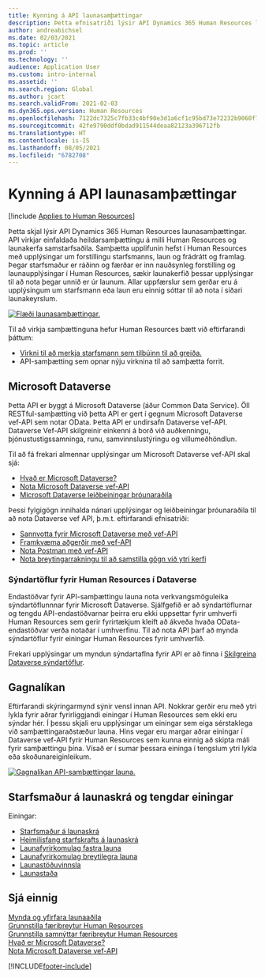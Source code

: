 ```yaml
---
title: Kynning á API launasamþættingar
description: Þetta efnisatriði lýsir API Dynamics 365 Human Resources launasamþættingar.
author: andreabichsel
ms.date: 02/03/2021
ms.topic: article
ms.prod: ''
ms.technology: ''
audience: Application User
ms.custom: intro-internal
ms.assetid: ''
ms.search.region: Global
ms.author: jcart
ms.search.validFrom: 2021-02-03
ms.dyn365.ops.version: Human Resources
ms.openlocfilehash: 7122dc7325c7fb33c4bf90e3d1a6cf1c95bd73e72232b9060f7cc04899223765
ms.sourcegitcommit: 42fe9790ddf0bdad911544deaa82123a396712fb
ms.translationtype: HT
ms.contentlocale: is-IS
ms.lasthandoff: 08/05/2021
ms.locfileid: "6782708"
---
```

# <a name="payroll-integration-api-introduction"></a>Kynning á API launasamþættingar

[!include [Applies to Human Resources](../includes/applies-to-hr.md)]

Þetta skjal lýsir API Dynamics 365 Human Resources launasamþættingar. API virkjar einfaldaða heildarsamþættingu á milli Human Resources og launakerfa samstarfsaðila. Samþætta upplifunin hefst í Human Resources með upplýsingar um forstillingu starfsmanns, laun og frádrátt og framlag. Þegar starfsmaður er ráðinn og færðar er inn nauðsynleg forstilling og launaupplýsingar í Human Resources, sækir launakerfið þessar upplýsingar til að nota þegar unnið er úr launum. Allar uppfærslur sem gerðar eru á upplýsingum um starfsmann eða laun eru einnig sóttar til að nota í síðari launakeyrslum.

[![Flæði launasamþættingar.](media/hr-admin-integration-payroll-api-introduction-flow.png)](media/hr-admin-integration-payroll-api-introduction-flow-2.png#lightbox)

Til að virkja samþættinguna hefur Human Resources bætt við eftirfarandi þáttum:

- [Virkni til að merkja starfsmann sem tilbúinn til að greiða.](hr-compensation-payroll.md)
- API-samþætting sem opnar nýju virknina til að samþætta forrit.

## <a name="microsoft-dataverse"></a>Microsoft Dataverse

Þetta API er byggt á Microsoft Dataverse (áður Common Data Service). Öll RESTful-samþætting við þetta API er gert í gegnum Microsoft Dataverse vef-API sem notar OData. Þetta API er undirsafn Dataverse vef-API. Dataverse Vef-API skilgreinir einkenni á borð við auðkenningu, þjónustustigssamninga, runu, samvinnslustýringu og villumeðhöndlun.

Til að fá frekari almennar upplýsingar um Microsoft Dataverse vef-API skal sjá:

- [Hvað er Microsoft Dataverse?](/powerapps/maker/data-platform/data-platform-intro)
- [Nota Microsoft Dataverse vef-API](/powerapps/developer/data-platform/webapi/overview)
- [Microsoft Dataverse leiðbeiningar þróunaraðila](/powerapps/developer/data-platform)

Þessi fylgigögn innihalda nánari upplýsingar og leiðbeiningar þróunaraðila til að nota Dataverse vef API, þ.m.t. eftirfarandi efnisatriði:

- [Sannvotta fyrir Microsoft Dataverse með vef-API](/powerapps/developer/data-platform/webapi/authenticate-web-api)
- [Framkvæma aðgerðir með vef-API](/powerapps/developer/data-platform/webapi/perform-operations-web-api)
- [Nota Postman með vef-API](/powerapps/developer/data-platform/webapi/use-postman-web-api)
- [Nota breytingarrakningu til að samstilla gögn við ytri kerfi](/powerapps/developer/data-platform/use-change-tracking-synchronize-data-external-systems)

### <a name="virtual-tables-for-human-resources-in-dataverse"></a>Sýndartöflur fyrir Human Resources í Dataverse

Endastöðvar fyrir API-samþættingu launa nota verkvangsmöguleika sýndartöflunnnar fyrir Microsoft Dataverse. Sjálfgefið er að sýndartöflurnar og tengdu API-endastöðvarnar þeirra eru ekki uppsettar fyrir umhverfi Human Resources sem gerir fyrirtækjum kleift að ákveða hvaða OData-endastöðvar verða notaðar í umhverfinu. Til að nota API þarf að mynda sýndartöflur fyrir einingar Human Resources fyrir umhverfið.

Frekari upplýsingar um myndun sýndartaflna fyrir API er að finna í [Skilgreina Dataverse sýndartöflur](./hr-admin-integration-common-data-service-virtual-entities.md).

## <a name="data-model"></a>Gagnalíkan

Eftirfarandi skýringarmynd sýnir vensl innan API. Nokkrar gerðir eru með ytri lykla fyrir aðrar fyrirliggjandi einingar í Human Resources sem ekki eru sýndar hér. Í þessu skjali eru upplýsingar um einingar sem eiga sérstaklega við samþættingaraðstæður launa. Hins vegar eru margar aðrar einingar í Dataverse vef-API fyrir Human Resources sem kunna einnig að skipta máli fyrir samþættingu þína. Vísað er í sumar þessara eininga í tengslum ytri lykla eða skoðunareiginleikum.

[![Gagnalíkan API-samþættingar launa.](media/hr-admin-payroll-api-data-model.png)](media/hr-admin-payroll-api-data-model.png#lightbox)

## <a name="payroll-employee-and-related-entities"></a>Starfsmaður á launaskrá og tengdar einingar

Einingar:

- [Starfsmaður á launaskrá](hr-admin-integration-payroll-api-payroll-employee.md)
- [Heimilisfang starfskrafts á launaskrá](hr-admin-integration-payroll-api-payroll-worker-address.md)
- [Launafyrirkomulag fastra launa](hr-admin-integration-payroll-api-payroll-fixed-compensation-plan.md)
- [Launafyrirkomulag breytilegra launa](hr-admin-integration-payroll-api-payroll-variable-compensation-plan.md)
- [Launastöðuvinnsla](hr-admin-integration-payroll-api-payroll-position-job.md)
- [Launastaða](hr-admin-integration-payroll-api-payroll-position.md)

## <a name="see-also"></a>Sjá einnig

[Mynda og yfirfara launaaðila](hr-admin-integration-payroll-api-generate-review-entities.md)<br>
[Grunnstilla færibreytur Human Resources](hr-setup-parameters.md)<br>
[Grunnstilla samnýttar færibreytur Human Resources](hr-setup-shared-parameters.md)<br>
[Hvað er Microsoft Dataverse?](/powerapps/maker/data-platform/data-platform-intro)<br>
[Nota Microsoft Dataverse vef-API](/powerapps/developer/data-platform/webapi/overview)<br>

[!INCLUDE[footer-include](../includes/footer-banner.md)]
